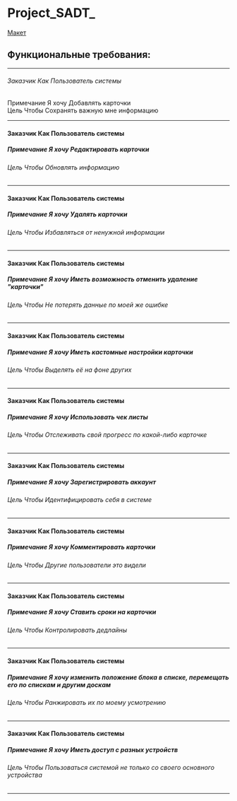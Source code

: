 # Project_SADT_
[Макет](https://disk.yandex.ru/i/o4sZYH1WCZGZmw)
## Функциональные требования:
-----------------------------------------------------------------
###### Заказчик	Как	Пользователь системы  <br/>
Примечание	Я хочу	Добавлять карточки <br/>
Цель	Чтобы	Сохранять важную мне информацию <br/>

 -----------------------------------------------------------------
#### Заказчик	Как	Пользователь системы<br/>
##### Примечание	Я хочу	Редактировать карточки <br/>
###### Цель	Чтобы	Обновлять информацию<br/>
 -----------------------------------------------------------------
#### Заказчик	Как	Пользователь системы<br/>
##### Примечание	Я хочу	Удалять карточки<br/>
###### Цель	Чтобы	Избавляться от ненужной информации<br/>
 -----------------------------------------------------------------
#### Заказчик	Как	Пользователь системы<br/>
##### Примечание	Я хочу	Иметь возможность отменить удаление "карточки"<br/>
###### Цель	Чтобы	Не потерять данные по моей же ошибке<br/>
 -----------------------------------------------------------------
#### Заказчик	Как	Пользователь системы<br/>
##### Примечание	Я хочу	Иметь кастомные настройки карточки<br/>
###### Цель	Чтобы	Выделять её на фоне других<br/>
 -----------------------------------------------------------------
#### Заказчик	Как	Пользователь системы<br/>
##### Примечание	Я хочу	Использовать чек листы<br/>
###### Цель	Чтобы	Отслеживать свой прогресс по какой-либо карточке<br/>
 -----------------------------------------------------------------
#### Заказчик	Как	Пользователь системы<br/>
##### Примечание	Я хочу	Зарегистрировать аккаунт<br/>
###### Цель	Чтобы	Идентифицировать себя в системе<br/>
 -----------------------------------------------------------------
#### Заказчик	Как	Пользователь системы<br/>
##### Примечание	Я хочу	Комментировать карточки<br/>
###### Цель	Чтобы	Другие пользователи это видели<br/>
 -----------------------------------------------------------------
#### Заказчик	Как	Пользователь системы<br/>
##### Примечание	Я хочу	Ставить сроки на карточки<br/>
###### Цель	Чтобы	Контролировать дедлайны<br/>
 -----------------------------------------------------------------
#### Заказчик	Как	Пользователь системы<br/>
##### Примечание	Я хочу	изменить положение блока в списке, перемещать его по спискам и другим доскам<br/>
###### Цель	Чтобы	Ранжировать их по моему усмотрению<br/>
 ----------------------------------------------------------------
#### Заказчик	Как	Пользователь системы<br/>
##### Примечание	Я хочу	Иметь доступ с разных устройств<br/>
###### Цель	Чтобы	Пользоваться системой не только со своего основного устройства<br/>
 ----------------------------------------------------------------
